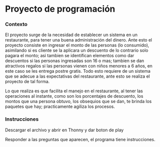 # Proyecto de programación

### Contexto
El proyecto surge de la necesidad de establecer un sistema en un restaurante, para tener una buena administración del dinero. Ante esto el proyecto consiste en ingresar el monto de las personas (lo consumido), asimilando si es cliente se la aplicara un descuento de lo contrario solo pagara el monto; asi tambien se identifican elementos como dar descuentos si las personas ingresadas son 16 o mas; tambien se dan atractivos regalos si las personas vienen con niños menores a 6 años, en este caso se les entrega postre gratis. Todo esto requiere de un sistema que se adecue a las expectativas del restaurante, ante esto se realiza el proyecto de tal forma.

Lo que realiza es que facilita el manejo en el restaurante, al tener las operaciones al instante, como son los porcentajes de descuento, los montos que una persona obtuvo, los obsequios que se dan, te brinda los paquetes que hay; practicamente agiliza los procesos.

### Instrucciones

Descargar el archivo y abrir en Thonny y dar boton de play

Responder a las preguntas que aparecen, el programa tiene instrucciones.
